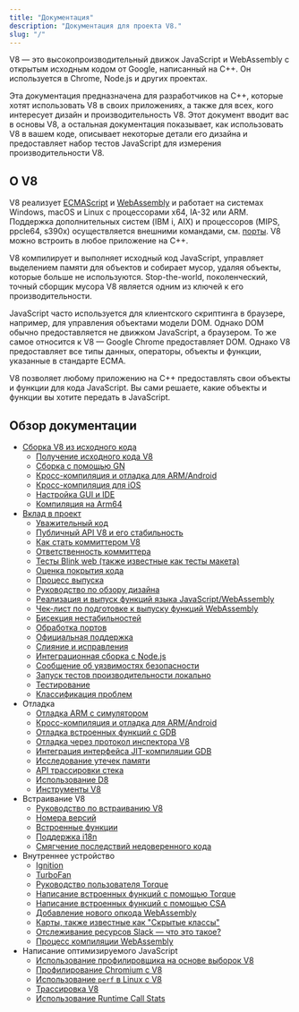 ```yaml
---
title: "Документация"
description: "Документация для проекта V8."
slug: "/"
---
```

V8 — это высокопроизводительный движок JavaScript и WebAssembly с открытым исходным кодом от Google, написанный на C++. Он используется в Chrome, Node.js и других проектах.

Эта документация предназначена для разработчиков на C++, которые хотят использовать V8 в своих приложениях, а также для всех, кого интересует дизайн и производительность V8. Этот документ вводит вас в основы V8, а остальная документация показывает, как использовать V8 в вашем коде, описывает некоторые детали его дизайна и предоставляет набор тестов JavaScript для измерения производительности V8.

## О V8

V8 реализует <a href="https://tc39.es/ecma262/">ECMAScript</a> и <a href="https://webassembly.github.io/spec/core/">WebAssembly</a> и работает на системах Windows, macOS и Linux с процессорами x64, IA-32 или ARM. Поддержка дополнительных систем (IBM i, AIX) и процессоров (MIPS, ppcle64, s390x) осуществляется внешними командами, см. [порты](/ports). V8 можно встроить в любое приложение на C++.

V8 компилирует и выполняет исходный код JavaScript, управляет выделением памяти для объектов и собирает мусор, удаляя объекты, которые больше не используются. Stop-the-world, поколенческий, точный сборщик мусора V8 является одним из ключей к его производительности.

JavaScript часто используется для клиентского скриптинга в браузере, например, для управления объектами модели DOM. Однако DOM обычно предоставляется не движком JavaScript, а браузером. То же самое относится к V8 — Google Chrome предоставляет DOM. Однако V8 предоставляет все типы данных, операторы, объекты и функции, указанные в стандарте ECMA.

V8 позволяет любому приложению на C++ предоставлять свои объекты и функции для кода JavaScript. Вы сами решаете, какие объекты и функции вы хотите передать в JavaScript.

## Обзор документации

- [Сборка V8 из исходного кода](/build)
    - [Получение исходного кода V8](/source-code)
    - [Сборка с помощью GN](/build-gn)
    - [Кросс-компиляция и отладка для ARM/Android](/cross-compile-arm)
    - [Кросс-компиляция для iOS](/cross-compile-ios)
    - [Настройка GUI и IDE](/ide-setup)
    - [Компиляция на Arm64](/compile-arm64)
- [Вклад в проект](/contribute)
    - [Уважительный код](/respectful-code)
    - [Публичный API V8 и его стабильность](/api)
    - [Как стать коммиттером V8](/become-committer)
    - [Ответственность коммиттера](/committer-responsibility)
    - [Тесты Blink web (также известные как тесты макета)](/blink-layout-tests)
    - [Оценка покрытия кода](/evaluate-code-coverage)
    - [Процесс выпуска](/release-process)
    - [Руководство по обзору дизайна](/design-review-guidelines)
    - [Реализация и выпуск функций языка JavaScript/WebAssembly](/feature-launch-process)
    - [Чек-лист по подготовке к выпуску функций WebAssembly](/wasm-shipping-checklist)
    - [Бисекция нестабильностей](/flake-bisect)
    - [Обработка портов](/ports)
    - [Официальная поддержка](/official-support)
    - [Слияние и исправления](/merge-patch)
    - [Интеграционная сборка с Node.js](/node-integration)
    - [Сообщение об уязвимостях безопасности](/security-bugs)
    - [Запуск тестов производительности локально](/benchmarks)
    - [Тестирование](/test)
    - [Классификация проблем](/triage-issues)
- Отладка
    - [Отладка ARM с симулятором](/debug-arm)
    - [Кросс-компиляция и отладка для ARM/Android](/cross-compile-arm)
    - [Отладка встроенных функций с GDB](/gdb)
    - [Отладка через протокол инспектора V8](/inspector)
    - [Интеграция интерфейса JIT-компиляции GDB](/gdb-jit)
    - [Исследование утечек памяти](/memory-leaks)
    - [API трассировки стека](/stack-trace-api)
    - [Использование D8](/d8)
    - [Инструменты V8](https://v8.dev/tools)
- Встраивание V8
    - [Руководство по встраиванию V8](/embed)
    - [Номера версий](/version-numbers)
    - [Встроенные функции](/builtin-functions)
    - [Поддержка i18n](/i18n)
    - [Смягчение последствий недоверенного кода](/untrusted-code-mitigations)
- Внутреннее устройство
    - [Ignition](/ignition)
    - [TurboFan](/turbofan)
    - [Руководство пользователя Torque](/torque)
    - [Написание встроенных функций с помощью Torque](/torque-builtins)
    - [Написание встроенных функций с помощью CSA](/csa-builtins)
    - [Добавление нового опкода WebAssembly](/webassembly-opcode)
    - [Карты, также известные как "Скрытые классы"](/hidden-classes)
    - [Отслеживание ресурсов Slack — что это такое?](/blog/slack-tracking)
    - [Процесс компиляции WebAssembly](/wasm-compilation-pipeline)
- Написание оптимизируемого JavaScript
    - [Использование профилировщика на основе выборок V8](/profile)
    - [Профилирование Chromium с V8](/profile-chromium)
    - [Использование `perf` в Linux с V8](/linux-perf)
    - [Трассировка V8](/trace)
    - [Использование Runtime Call Stats](/rcs)
